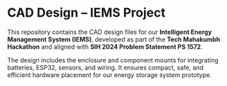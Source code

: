 # CAD Design – IEMS Project

This repository contains the CAD design files for our **Intelligent Energy Management System (IEMS)**, developed as part of the **Tech Mahakumbh Hackathon** and aligned with **SIH 2024 Problem Statement PS 1572**.

The design includes the enclosure and component mounts for integrating batteries, ESP32, sensors, and wiring. It ensures compact, safe, and efficient hardware placement for our energy storage system prototype.
